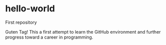 # hello-world
First repository 

Guten Tag! This a first attempt to learn the GitHub environment and further progress toward a career in programming.
